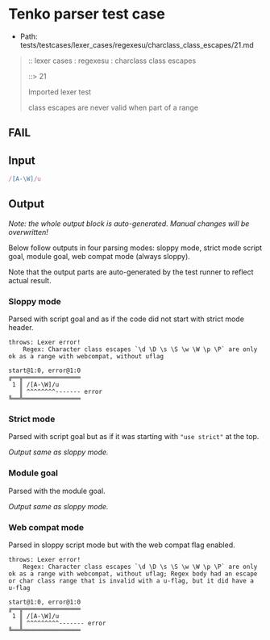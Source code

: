 # Tenko parser test case

- Path: tests/testcases/lexer_cases/regexesu/charclass_class_escapes/21.md

> :: lexer cases : regexesu : charclass class escapes
>
> ::> 21
>
> Imported lexer test
>
> class escapes are never valid when part of a range

## FAIL

## Input

`````js
/[A-\W]/u
`````

## Output

_Note: the whole output block is auto-generated. Manual changes will be overwritten!_

Below follow outputs in four parsing modes: sloppy mode, strict mode script goal, module goal, web compat mode (always sloppy).

Note that the output parts are auto-generated by the test runner to reflect actual result.

### Sloppy mode

Parsed with script goal and as if the code did not start with strict mode header.

`````
throws: Lexer error!
    Regex: Character class escapes `\d \D \s \S \w \W \p \P` are only ok as a range with webcompat, without uflag

start@1:0, error@1:0
╔══╦════════════════
 1 ║ /[A-\W]/u
   ║ ^^^^^^^^------- error
╚══╩════════════════

`````

### Strict mode

Parsed with script goal but as if it was starting with `"use strict"` at the top.

_Output same as sloppy mode._

### Module goal

Parsed with the module goal.

_Output same as sloppy mode._

### Web compat mode

Parsed in sloppy script mode but with the web compat flag enabled.

`````
throws: Lexer error!
    Regex: Character class escapes `\d \D \s \S \w \W \p \P` are only ok as a range with webcompat, without uflag; Regex body had an escape or char class range that is invalid with a u-flag, but it did have a u-flag

start@1:0, error@1:0
╔══╦════════════════
 1 ║ /[A-\W]/u
   ║ ^^^^^^^^^------- error
╚══╩════════════════

`````

